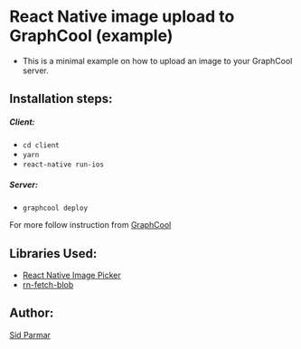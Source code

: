 # React Native image upload to GraphCool (example)

- This is a minimal example on how to upload an image to your GraphCool server.

## Installation steps:

##### Client:

- `cd client`
- `yarn`
- `react-native run-ios`

##### Server:

- `graphcool deploy`

For more follow instruction from [GraphCool](https://www.graph.cool/docs/quickstart/)

## Libraries Used:

- [React Native Image Picker](https://github.com/react-native-community/react-native-image-picker)
- [rn-fetch-blob](https://www.npmjs.com/package/rn-fetch-blob)

## Author:

[Sid Parmar](https://www.linkedin.com/in/siddharth-parmar-a901a075/)
